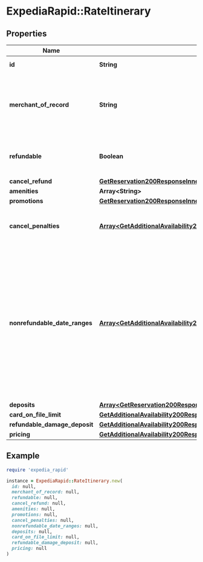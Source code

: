 # ExpediaRapid::RateItinerary

## Properties

| Name | Type | Description | Notes |
| ---- | ---- | ----------- | ----- |
| **id** | **String** | The id of the rate. | [optional] |
| **merchant_of_record** | **String** | * &#x60;expedia&#x60; - Payment is taken by Expedia. * &#x60;property&#x60; - Payment is taken by the property.  | [optional] |
| **refundable** | **Boolean** | Indicates whether the itinerary is refundable or not. | [optional] |
| **cancel_refund** | [**GetReservation200ResponseInnerRoomsInnerRateCancelRefund**](GetReservation200ResponseInnerRoomsInnerRateCancelRefund.md) |  | [optional] |
| **amenities** | **Array&lt;String&gt;** |  | [optional] |
| **promotions** | [**GetReservation200ResponseInnerRoomsInnerRatePromotions**](GetReservation200ResponseInnerRoomsInnerRatePromotions.md) |  | [optional] |
| **cancel_penalties** | [**Array&lt;GetAdditionalAvailability200ResponseInnerRoomsInnerRatesInnerCancelPenaltiesInner&gt;**](GetAdditionalAvailability200ResponseInnerRoomsInnerRatesInnerCancelPenaltiesInner.md) | The cancel penalties associated with the itinerary. | [optional] |
| **nonrefundable_date_ranges** | [**Array&lt;GetAdditionalAvailability200ResponseInnerRoomsInnerRatesInnerNonrefundableDateRangesInner&gt;**](GetAdditionalAvailability200ResponseInnerRoomsInnerRatesInnerNonrefundableDateRangesInner.md) | A list of date exceptions. Dates within these ranges provide no refund on cancellation, regardless of cancel penalty windows. Nonrefundable range begins at 00:00:00 on the start date, and ends at 23:59:59 on the end date, in the local time zone of the property.  | [optional] |
| **deposits** | [**Array&lt;GetReservation200ResponseInnerRoomsInnerRateDepositsInner&gt;**](GetReservation200ResponseInnerRoomsInnerRateDepositsInner.md) |  | [optional] |
| **card_on_file_limit** | [**GetAdditionalAvailability200ResponseInnerRoomsInnerRatesInnerOccupancyPricingValueTotalsInclusiveBillableCurrency**](GetAdditionalAvailability200ResponseInnerRoomsInnerRatesInnerOccupancyPricingValueTotalsInclusiveBillableCurrency.md) |  | [optional] |
| **refundable_damage_deposit** | [**GetAdditionalAvailability200ResponseInnerRoomsInnerRatesInnerOccupancyPricingValueTotalsInclusiveBillableCurrency**](GetAdditionalAvailability200ResponseInnerRoomsInnerRatesInnerOccupancyPricingValueTotalsInclusiveBillableCurrency.md) |  | [optional] |
| **pricing** | [**GetAdditionalAvailability200ResponseInnerRoomsInnerRatesInnerOccupancyPricingValue**](GetAdditionalAvailability200ResponseInnerRoomsInnerRatesInnerOccupancyPricingValue.md) |  | [optional] |

## Example

```ruby
require 'expedia_rapid'

instance = ExpediaRapid::RateItinerary.new(
  id: null,
  merchant_of_record: null,
  refundable: null,
  cancel_refund: null,
  amenities: null,
  promotions: null,
  cancel_penalties: null,
  nonrefundable_date_ranges: null,
  deposits: null,
  card_on_file_limit: null,
  refundable_damage_deposit: null,
  pricing: null
)
```

